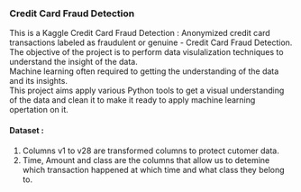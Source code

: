 ### Credit Card Fraud Detection

This is a Kaggle Credit Card Fraud Detection : Anonymized credit card transactions labeled as fraudulent or genuine - Credit Card Fraud Detection. </br>
The objective of the project is to perform data visulalization techniques to understand the insight of the data. </br>
Machine learning often required to getting the understanding of the data and its insights. </br>
This project aims apply various Python tools to get a visual understanding of the data and clean it to make it ready to apply machine learning opertation on it.</br>

#### Dataset : </br>
1. Columns v1 to v28 are transformed columns to protect cutomer data. </br>
2. Time, Amount and class are the columns that allow us to detemine which transaction happened at which time and what class they belong to.
